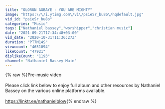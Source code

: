 ```yaml
---
title: "OLORUN AGBAYE - YOU ARE MIGHTY"
image: "https:\/\/i.ytimg.com\/vi\/psieSr_bu8o\/hqdefault.jpg"
vid_id: "psieSr_bu8o"
categories: "Music"
tags: ["Nathaniel bassey","worshipper","christian music"]
date: "2021-09-21T17:34:48+03:00"
vid_date: "2020-10-31T11:36:27Z"
duration: "PT7M14S"
viewcount: "4651094"
likeCount: "47921"
dislikeCount: "1193"
channel: "Nathaniel Bassey Main"
---
```

{% raw %}Pre-music video<br /><br />Please click link below to enjoy full album and other resources by Nathaniel Bassey on the various online platforms available.<br /><br /><a rel="nofollow" target="blank" href="https://linktr.ee/nathanielblow">https://linktr.ee/nathanielblow</a>{% endraw %}
